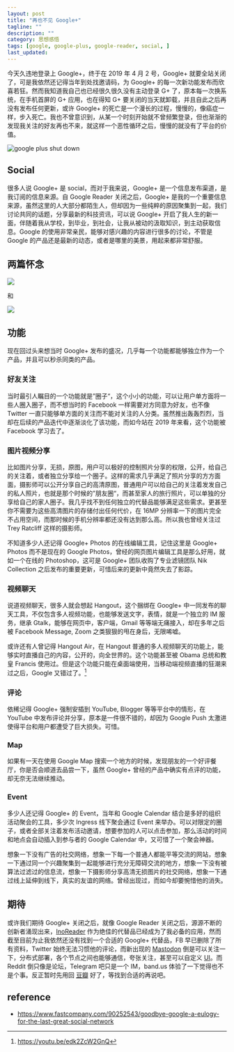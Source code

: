 ```yaml
---
layout: post
title: "再也不见 Google+"
tagline: ""
description: ""
category: 思想感悟
tags: [google, google-plus, google-reader, social, ]
last_updated:
---
```


今天久违地登录上 Google+，终于在 2019 年 4 月 2 号，Google+ 就要全站关闭了，可是我依然还记得当年到处找邀请码，为 Google+ 的每一次新功能发布而欣喜若狂。然而我知道我自己也已经很久很久没有主动登录 G+ 了，原本每一次换系统，在手机首屏的 G+ 应用，也在得知 G+ 要关闭的当天就卸载，并且自此之后再没有发布任何更新，或许 Google+ 的死亡是一个漫长的过程，慢慢的，像癌症一样，步入死亡。我也不曾意识到，从某一个时刻开始就不曾频繁登录，但也渐渐的发现我关注的好友再也不来，就这样一个恶性循环之后，慢慢的就没有了平台的价值。


![google plus shut down](/assets/google-plus-shut-down.jpg)

## Social

很多人说 Google+ 是 social，而对于我来说，Google+ 是一个信息发布渠道，是我订阅的信息来源。自 Google Reader 关闭之后，Google+ 是我的一个重要信息来源，虽然这里的人大部分都陌生人，但却因为一些纯粹的原因聚集到一起，我们讨论共同的话题，分享最新的科技资讯，可以说 Google+ 开启了我人生的新一面，伴随着我从学校，到毕业，到社会，让我从被动的汲取知识，到主动获取信息。Google 的使用非常亲民，能够对感兴趣的内容进行很多的讨论，不管是 Google 的产品还是最新的动态，或者是哪里的美景，用起来都非常舒服。


## 两篇怀念

![](/assets/screencapture-plus-google-u-1-2019-03-30-10_33_20.png)

和

![](/assets/screencapture-plus-google-u-1-2019-03-30-10_32_35.png)

## 功能
现在回过头来想当时 Google+ 发布的盛况，几乎每一个功能都能够独立作为一个产品，并且可以秒杀同类的产品。

### 好友关注
当时最引人瞩目的一个功能就是”圈子“，这个小小的功能，可以让用户单方面将一些人圈入圈子，而不想当时的 Facebook 一样需要对方同意为好友，也不像 Twitter 一直只能够单方面的关注而不能对关注的人分类。虽然推出轰轰烈烈，当却在后续的产品迭代中逐渐淡化了该功能，而如今站在 2019 年来看，这个功能被 Facebook 学习去了。

### 图片视频分享

比如图片分享，无损，原图，用户可以极好的控制照片分享的权限，公开，给自己的关注着，或者独立分享给一个圈子。这样的需求几乎满足了照片分享的方方面面，摄影师可以公开分享自己的高清原图，普通用户可以给自己的关注着发发自己的私人照片，也就是那个时候的”朋友圈“，而甚至家人的旅行照片，可以单独的分享给自己的家人圈子。我几乎找不到任何独立的代替品能够满足这些需求。更甚至你不需要为这些高清图片的存储付出任何代价，在 16MP 分辨率一下的图片完全不占用空间，而那时候的手机分辨率都还没有达到那么高。所以我也曾经关注过 Trey Ratcliff 这样的摄影师。

不知道多少人还记得 Google+ Photos 的在线编辑工具，记住这里是 Google+ Photos 而不是现在的 Google Photos，曾经的网页图片编辑工具是那么好用，就如一个在线的 Photoshop，这可是 Google+ 团队收购了专业滤镜团队 Nik Collection 之后发布的重要更新，可惜后来的更新中竟然失去了影踪。

### 视频聊天
说道视频聊天，很多人就会想起 Hangout，这个捆绑在 Google+ 中一同发布的聊天工具，不仅包含多人视频功能，也能够发送文字，表情，就是一个独立的 IM 服务，继承 Gtalk，能够在网页中，客户端，Gmail 等等端无痛接入，却在多年之后被 Facebook Message, Zoom 之类狠狠的甩在身后，无限唏嘘。

或许还有人曾记得 Hangout Air，在 Hangout 普通的多人视频聊天的功能上，能够实时直播自己的内容，公开的，向全世界的。这个功能甚至被 Obama 总统和教皇 Francis 使用过。但是这个功能只能在桌面端使用，当移动端视频直播的狂潮来过之后，Google 又错过了。[^1]

[^1]: https://youtu.be/edk2ZcW2GnQ

### 评论
依稀记得 Google+ 强制安插到 YouTube, Blogger 等等平台中的情形，在 YouTube 中发布评论并分享，原本是一件很不错的，却因为 Google Push 太激进使得平台和用户都遭受了巨大损失。可惜。

### Map
如果有一天在使用 Google Map 搜索一个地方的时候，发现朋友的一个好评餐厅，你是否会顺道去品尝一下，虽然 Google+ 曾经的产品中确实有点评的功能，却无奈无法继续推动。

### Event
多少人还记得 Google+ 的 Event，当年和 Google Calendar 结合是多好的组织活动聚会的工具，多少次 Ingress 线下聚会通过 Event 来举办。可以对限定的圈子，或者全部关注着发布活动邀请，想要参加的人可以点击参加，那么活动的时间和地点会自动插入到参与者的 Google Calendar 中，又可惜了一个聚会神器。

想象一下没有广告的社交网络，想象一下每一个普通人都能平等交流的网站，想象一下通过同一个兴趣聚集到一起能够进行充分无障碍交流的地方，想象一下没有被算法过滤过的信息流，想象一下摄影师分享高清无损图片的社交网络，想象一下通过线上延伸到线下，真实的友谊的网络。曾经出现过，而如今却要惋惜他的消失。

## 期待
或许我们期待 Google+ 关闭之后，就像 Google Reader 关闭之后，源源不断的创新者涌现出来，[InoReader](/post/2013/11/inoreader-using-feelings.html) 作为绝佳的代替品已经成为了我必备的应用，然而截至目前为止我依然还没有找到一个合适的 Google+ 代替品，FB 早已删除了所有资料，Twitter 始终无法习惯他的评论，而新出现的 [Mastodon](https://mastodon.social/@einverne) 倒是可以关注一下，分布式部署，各个节点之间也能够通信，夸张关注，甚至可以自定义 [UI](https://cuckoo.social/)。而 Reddit 倒只像是论坛，Telegram 吧只是一个 IM，band.us 体验了一下觉得也不是个事。反正暂时先用回 [豆瓣](https://www.douban.com/people/einverne/) 好了，等找到合适的再说吧。

## reference

- <https://www.fastcompany.com/90252543/goodbye-google-a-eulogy-for-the-last-great-social-network>
